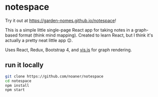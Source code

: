 # notespace

Try it out at https://garden-nomes.github.io/notespace!

This is a simple little single-page React app for taking notes in a graph-based
format (think mind mapping). Created to learn React, but I think it's actually
a pretty neat little app 😉.

Uses React, Redux, Bootstrap 4, and [vis.js](http://visjs.org/) for graph
rendering.

## run it locally

```bash
git clone https://github.com/noaner/notespace
cd notespace
npm install
npm start
```
